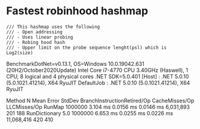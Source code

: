# Fastest robinhood hashmap

    /// This hashmap uses the following
    /// - Open addressing
    /// - Uses linear probing
    /// - Robing hood hash
    /// - Upper limit on the probe sequence lenght(psl) which is Log2(size)


BenchmarkDotNet=v0.13.1, OS=Windows 10.0.19042.631 (20H2/October2020Update)
Intel Core i7-4770 CPU 3.40GHz (Haswell), 1 CPU, 8 logical and 4 physical cores
.NET SDK=5.0.401
  [Host]     : .NET 5.0.10 (5.0.1021.41214), X64 RyuJIT
  DefaultJob : .NET 5.0.10 (5.0.1021.41214), X64 RyuJIT
  
 Method	                 N	     Mean	  Error	     StdDev	    BranchInstructionRetired/Op	CacheMisses/Op	LLCMisses/Op
RunMap	               1000000	3.104 ms	0.0156 ms	0.0146 ms	6,031,893	                201            	188
RunDictionary 5.0	   1000000	6.653 ms	0.0255 ms	0.0226 ms	11,068,416	                420         	410
